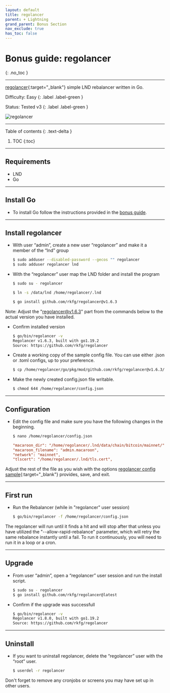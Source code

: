 ```yaml
---
layout: default
title: regolancer
parent: + Lightning
grand_parent: Bonus Section
nav_exclude: true
has_toc: false
---
```


# Bonus guide: regolancer
{: .no_toc }

---

[regolancer](https://github.com/rkfg/regolancer){:target="_blank"} simple LND rebalancer written in Go.

Difficulty: Easy
{: .label .label-green }

Status: Tested v3
{: .label .label-green }

![regolancer](../../../images/regolancer.png)

---

Table of contents
{: .text-delta }

1. TOC
{:toc}


---

## Requirements

* LND
* Go

---

## Install Go

* To install Go follow the instructions provided in the [bonus guide](../raspberry-pi/go.md#install-go).

---

## Install regolancer

* With user “admin”, create a new user “regolancer” and make it a member of the “lnd” group

  ```sh
  $ sudo adduser --disabled-password --gecos "" regolancer
  $ sudo adduser regolancer lnd
  ```

* With the “regolancer” user map the LND folder and install the program

  ```sh
  $ sudo su - regolancer

  $ ln -s /data/lnd /home/regolancer/.lnd

  $ go install github.com/rkfg/regolancer@v1.6.3
  ```
Note: Adjust the "regolancer@v1.6.3" part from the commands below to the actual version you have installed.

* Confirm installed version

  ```sh
  $ go/bin/regolancer -v
  Regolancer v1.6.3, built with go1.19.2
  Source: https://github.com/rkfg/regolancer
  ```

* Create a working copy of the sample config file. You can use either .json or .toml configs, up to your preference.  

  ```sh
  $ cp /home/regolancer/go/pkg/mod/github.com/rkfg/regolancer@v1.6.3/config.json.sample /home/regolancer/config.json
  ```

* Make the newly created config.json file writable.

  ```sh
  $ chmod 644 /home/regolancer/config.json
  ```

---

## Configuration

* Edit the config file and make sure you have the following changes in the beginning.

  ```sh
  $ nano /home/regolancer/config.json
  ```

  ```ini
  "macaroon_dir": "/home/regolancer/.lnd/data/chain/bitcoin/mainnet/",
  "macaroon_filename": "admin.macaroon",
  "network": "mainnet",
  "tlscert": "/home/regolancer/.lnd/tls.cert",
  ```

Adjust the rest of the file as you wish with the options [regolancer config sample](https://github.com/rkfg/regolancer/blob/master/config.json.sample){:target="_blank"} provides, save, and exit.

---

## First run

* Run the Rebalancer (while in "regolancer" user session)

  ```sh
  $ go/bin/regolancer -f /home/regolancer/config.json
  ```

The regolancer will run until it finds a hit and will stop after that unless you have utilized the "--allow-rapid-rebalance" parameter, which will retry the same rebalance instantly until a fail. 
To run it continuously, you will need to run it in a loop or a cron.

---

## Upgrade

* From user “admin”, open a “regolancer” user session and run the install script.

  ```sh
  $ sudo su - regolancer
  $ go install github.com/rkfg/regolancer@latest
  ```

* Confirm if the upgrade was successfull

  ```sh
  $ go/bin/regolancer -v
  Regolancer v1.8.0, built with go1.19.2
  Source: https://github.com/rkfg/regolancer
  ```

---

## Uninstall

* If you want to uninstall regolancer, delete the “regolancer” user with the “root” user.

  ```sh
  $ userdel -r regolancer
  ```

Don't forget to remove any cronjobs or screens you may have set up in other users.
